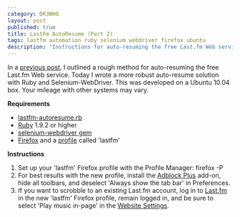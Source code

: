 ```yaml
---
category: DR3WH0
layout: post
published: true
title: LastFm AutoResume (Part 2)
tags: lastfm automation ruby selenium webdriver firefox ubuntu
description: "Instructions for auto-resuming the free Last.fm Web service with Ruby and Firefox."
---
```


In a [previous post](http://dr3wh0.github.io/dr3wh0/2013/07/21/LastFm-AutoResume/), I outlined a rough method for auto-resuming the free Last.fm Web service. Today I wrote a more robust auto-resume solution with Ruby and Selenium-WebDriver. This was developed on a Ubuntu 10.04 box. Your mileage with other systems may vary.

**Requirements**

* [lastfm-autoresume.rb](https://gist.github.com/DR3WH0/6259121)
* [Ruby](http://www.ruby-lang.org/en/) 1.9.2 or higher
* [selenium-webdriver gem](http://rubygems.org/gems/selenium-webdriver)
* [Firefox](http://www.mozilla.org/en-US/firefox/new/) and a [profile](https://support.mozilla.org/en-US/kb/profiles-where-firefox-stores-user-data) called 'lastfm'

**Instructions**

1. Set up your 'lastfm' Firefox profile with the Profile Manager:
    firefox -P
2. For best results with the new profile, install the [Adblock Plus](https://adblockplus.org/en/firefox) add-on, hide all toolbars, and deselect 'Always show the tab bar' in Preferences.
3. If you want to scrobble to an existing Last.fm account, log in to [Last.fm](https://last.fm/login) in the new 'lastfm' Firefox profile, remain logged in, and be sure to select 'Play music in-page' in the [Website Settings](http://www.last.fm/settings/website).


